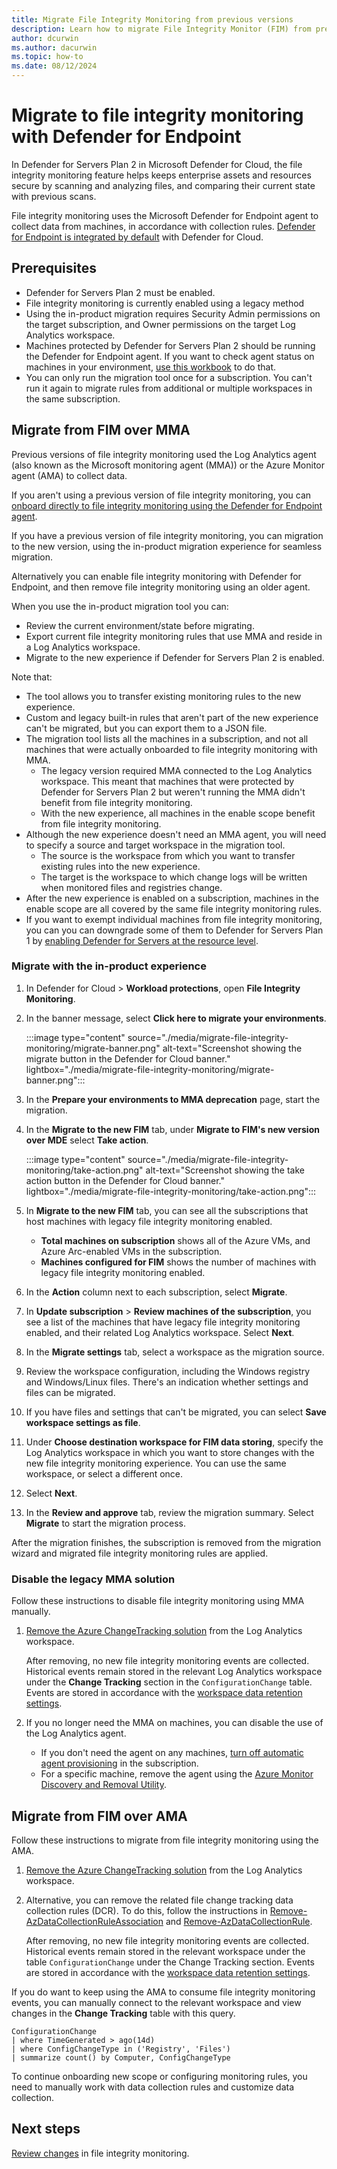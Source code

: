 ```yaml
---
title: Migrate File Integrity Monitoring from previous versions
description: Learn how to migrate File Integrity Monitor (FIM) from previous versions.
author: dcurwin
ms.author: dacurwin
ms.topic: how-to
ms.date: 08/12/2024
---
```


# Migrate to file integrity monitoring with Defender for Endpoint

In Defender for Servers Plan 2 in Microsoft Defender for Cloud, the file integrity monitoring feature helps keeps enterprise assets and resources secure by scanning and analyzing files, and comparing their current state with previous scans.

File integrity monitoring uses the Microsoft Defender for Endpoint agent to collect data from machines, in accordance with collection rules. [Defender for Endpoint is integrated by default](integration-defender-for-endpoint.md) with Defender for Cloud.

## Prerequisites

- Defender for Servers Plan 2 must be enabled.
- File integrity monitoring is currently enabled using a legacy method
- Using the in-product migration requires Security Admin permissions on the target subscription, and Owner permissions on the target Log Analytics workspace.
- Machines protected by Defender for Servers Plan 2 should be running the Defender for Endpoint agent. If you want to check agent status on machines in your environment, [use this workbook](https://aka.ms/DfServersDashboard) to do that.
- You can only run the migration tool once for a subscription. You can't run it again to migrate rules from additional or multiple workspaces in the same subscription.

## Migrate from FIM over MMA

Previous versions of file integrity monitoring used the Log Analytics agent (also known as the Microsoft monitoring agent (MMA)) or the Azure Monitor agent (AMA) to collect data.

If you aren't using a previous version of file integrity monitoring, you can [onboard directly to file integrity monitoring using the Defender for Endpoint agent](file-integrity-monitoring-enable-defender-endpoint.md).

If you have a previous version of file integrity monitoring, you can migration to the new version, using the in-product migration experience for seamless migration.

Alternatively you can enable file integrity monitoring with Defender for Endpoint, and then remove file integrity monitoring using an older agent.

When you use the in-product migration tool you can:

- Review the current environment/state before migrating.
- Export current file integrity monitoring rules that use MMA and reside in a Log Analytics workspace.
- Migrate to the new experience if Defender for Servers Plan 2 is enabled.

Note that:

- The tool allows you to transfer existing monitoring rules to the new experience.
- Custom and legacy built-in rules that aren't part of the new experience can't be migrated, but you can export them to a JSON file.
- The migration tool lists all the machines in a subscription, and not all machines that were actually onboarded to file integrity monitoring with MMA.
  - The legacy version required MMA connected to the Log Analytics workspace. This meant that machines that were protected by Defender for Servers Plan 2 but weren't running the MMA didn't benefit from file integrity monitoring.
  - With the new experience, all machines in the enable scope benefit from file integrity monitoring.
- Although the new experience doesn't need an MMA agent, you will need to specify a source and target workspace in the migration tool.
  - The source is the workspace from which you want to transfer existing rules into the new experience.
  - The target is the workspace to which change logs will be written when monitored files and registries change.
- After the new experience is enabled on a subscription, machines in the enable scope are all covered by the same file integrity monitoring rules.
- If you want to exempt individual machines from file integrity monitoring, you can you can downgrade some of them to Defender for Servers Plan 1 by [enabling Defender for Servers at the resource level](/azure/defender-for-cloud/tutorial-enable-servers-plan#enable-plan-1-for-specific-resources).

### Migrate with the in-product experience

1. In Defender for Cloud > **Workload protections**, open **File Integrity Monitoring**.
1. In the banner message, select **Click here to migrate your environments**.

    :::image type="content" source="./media/migrate-file-integrity-monitoring/migrate-banner.png" alt-text="Screenshot showing the migrate button in the Defender for Cloud banner." lightbox="./media/migrate-file-integrity-monitoring/migrate-banner.png":::

1. In the **Prepare your environments to MMA deprecation** page, start the migration.
1. In the **Migrate to the new FIM** tab, under **Migrate to FIM's new version over MDE** select **Take action**.

    :::image type="content" source="./media/migrate-file-integrity-monitoring/take-action.png" alt-text="Screenshot showing the take action button in the Defender for Cloud banner." lightbox="./media/migrate-file-integrity-monitoring/take-action.png":::

1. In **Migrate to the new FIM** tab, you can see all the subscriptions that host machines with legacy file integrity monitoring enabled.
    - **Total machines on subscription** shows all of the Azure VMs, and Azure Arc-enabled VMs in the subscription.
    - **Machines configured for FIM** shows the number of machines with legacy file integrity monitoring enabled.
1. In the **Action** column next to each subscription, select **Migrate**.
1. In **Update subscription** > **Review machines of the subscription**, you see a list of the machines that have legacy file integrity monitoring enabled, and their related Log Analytics workspace. Select **Next**.
1. In the **Migrate settings** tab, select a workspace as the migration source.
1. Review the workspace configuration, including the Windows registry and Windows/Linux files. There's an indication whether settings and files can be migrated.
1. If you have files and settings that can't be migrated, you can select **Save workspace settings as file**.
1. Under **Choose destination workspace for FIM data storing**, specify the Log Analytics workspace in which you want to store changes with the new file integrity monitoring experience. You can use the same workspace, or select a different once.
1. Select **Next**.
1. In the **Review and approve** tab, review the migration summary. Select **Migrate** to start the migration process.

After the migration finishes, the subscription is removed from the migration wizard and migrated file integrity monitoring rules are applied.

### Disable the legacy MMA solution

Follow these instructions to disable file integrity monitoring using MMA manually.

1. [Remove the Azure ChangeTracking solution](/azure/automation/change-tracking/remove-feature#remove-changetracking-solution) from the Log Analytics workspace.

    After removing, no new file integrity monitoring events are collected. Historical events remain stored in the relevant Log Analytics workspace under the **Change Tracking** section in the `ConfigurationChange` table. Events are stored in accordance with the [workspace data retention settings](/azure/azure-monitor/logs/data-retention-configure).

1. If you no longer need the MMA on machines, you can disable the use of the Log Analytics agent.

    - If you don't need the agent on any machines, [turn off automatic agent provisioning](https://ms.portal.azure.com/#view/Microsoft_Azure_Security/DataCollectionBladeV2) in the subscription.
    - For a specific machine, remove the agent using the [Azure Monitor Discovery and Removal Utility](/azure/azure-monitor/agents/azure-monitor-agent-mma-removal-tool).

## Migrate from FIM over AMA

Follow these instructions to migrate from file integrity monitoring using the AMA.

1. [Remove the Azure ChangeTracking solution](/azure/automation/change-tracking/remove-feature#remove-changetracking-solution) from the Log Analytics workspace.

1. Alternative, you can remove the related file change tracking data collection rules (DCR). To do this, follow the instructions in [Remove-AzDataCollectionRuleAssociation](/powershell/module/az.monitor/remove-azdatacollectionruleassociation) and [Remove-AzDataCollectionRule](/powershell/module/az.monitor/remove-azdatacollectionrule).

    After removing, no new file integrity monitoring events are collected. Historical events remain stored in the relevant workspace under the table `ConfigurationChange` under the Change Tracking section. Events are stored in accordance with the [workspace data retention settings](/azure/azure-monitor/logs/data-retention-configure).

If you do want to keep using the AMA to consume file integrity monitoring events, you can manually connect to the relevant workspace and view changes in the **Change Tracking** table with this query.

```kusto
ConfigurationChange  
| where TimeGenerated > ago(14d)  
| where ConfigChangeType in ('Registry', 'Files')  
| summarize count() by Computer, ConfigChangeType
```

To continue onboarding new scope or configuring monitoring rules, you need to manually work with data collection rules and customize data collection.

## Next steps

[Review changes](file-integrity-monitoring-review-changes.md) in file integrity monitoring.
